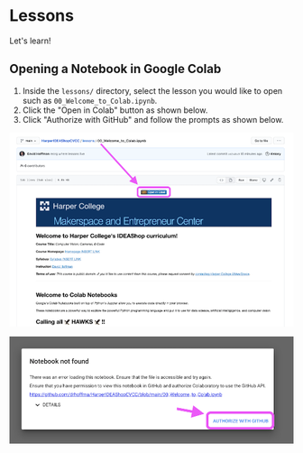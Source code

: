 # Lessons

Let's learn!

## Opening a Notebook in Google Colab

1. Inside the `lessons/` directory, select the lesson you would like to open such as `00_Welcome_to_Colab.ipynb`.
2. Click the "Open in Colab" button as shown below.
3. Click "Authorize with GitHub" and follow the prompts as shown below.

![](https://github.com/drhoffma/HarperIDEAShopCVCC/raw/main/lessons/images/open_in_colab.png)

![](https://github.com/drhoffma/HarperIDEAShopCVCC/raw/main/lessons/images/authorize_with_github.png)